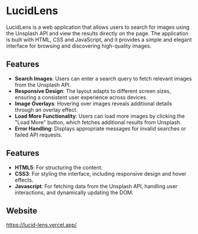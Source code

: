 # LucidLens

LucidLens is a web application that allows users to search for images using the Unsplash API and view the results directly on the page. The application is built with HTML, CSS and JavaScript, and it provides a simple and elegant interface for browsing and discovering high-quality images. 

## Features

- **Search Images**: Users can enter a search query to fetch relevant images from the Unsplash API.
- **Responsive Design**: The layout adapts to different screen sizes, ensuring a consistent user experience across devices.
- **Image Overlays**: Hovering over images reveals additional details through an overlay effect.
- **Load More Functionality**: Users can load more images by clicking the "Load More" button, which fetches additional results from Unsplash.
- **Error Handling**: Displays appropriate messages for invalid searches or failed API requests.

## Features

- **HTML5**: For structuring the content.
- **CSS3**: For styling the interface, including responsive design and hover effects.
- **Javascript**: For fetching data from the Unsplash API, handling user interactions, and dynamically updating the DOM.

## Website

https://lucid-lens.vercel.app/
